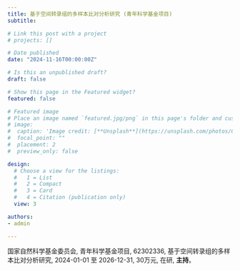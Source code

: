 ```yaml
---
title: 基于空间转录组的多样本比对分析研究 (青年科学基金项目)
subtitle: 

# Link this post with a project
# projects: []

# Date published
date: "2024-11-16T00:00:00Z"

# Is this an unpublished draft?
draft: false

# Show this page in the Featured widget?
featured: false

# Featured image
# Place an image named `featured.jpg/png` in this page's folder and customize its options here.
# image:
#  caption: 'Image credit: [**Unsplash**](https://unsplash.com/photos/CpkOjOcXdUY)'
#  focal_point: ""
#  placement: 2
#  preview_only: false

design:
  # Choose a view for the listings:
  #   1 = List
  #   2 = Compact
  #   3 = Card
  #   4 = Citation (publication only)
  view: 3

authors:
- admin

---
```


国家自然科学基金委员会, 青年科学基金项目, 62302336, 基于空间转录组的多样本比对分析研究, 2024-01-01 至 2026-12-31, 30万元, 在研, **主持**。
